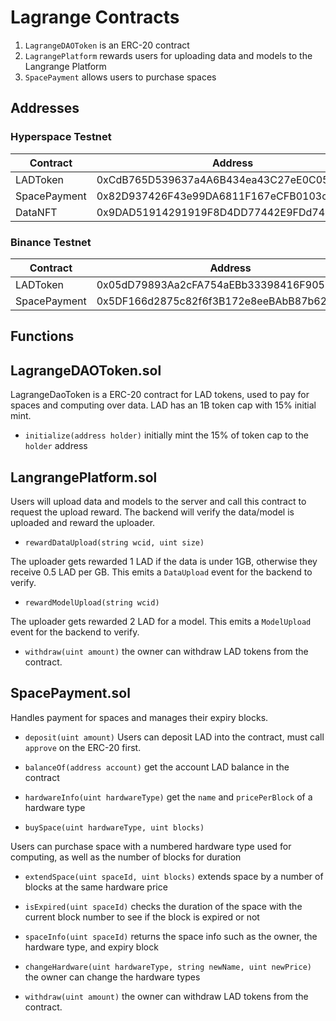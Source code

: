 # Lagrange Contracts

1. `LagrangeDAOToken` is an ERC-20 contract
2. `LagrangePlatform` rewards users for uploading data and models to the Langrange Platform
3. `SpacePayment` allows users to purchase spaces

## Addresses

### Hyperspace Testnet

| Contract     | Address                                    |
| ------------ | ------------------------------------------ |
| LADToken     | 0xCdB765D539637a4A6B434ea43C27eE0C05804B33 |
| SpacePayment | 0x82D937426F43e99DA6811F167eCFB0103cd07E6B |
| DataNFT      | 0x9DAD51914291919F8D4DD77442E9FDd742c22eA0 |

### Binance Testnet

| Contract     | Address                                    |
| ------------ | ------------------------------------------ |
| LADToken     | 0x05dD79893Aa2cFA754aEBb33398416F90590D5B1 |
| SpacePayment | 0x5DF166d2875c82f6f3B172e8eeBAbB87b627014c |

## Functions

## LagrangeDAOToken.sol

LagrangeDaoToken is a ERC-20 contract for LAD tokens, used to pay for spaces and computing over data. LAD has an 1B token cap with 15% initial mint.

- `initialize(address holder)` initially mint the 15% of token cap to the `holder` address

## LangrangePlatform.sol

Users will upload data and models to the server and call this contract to request the upload reward. The backend will verify the data/model is uploaded and reward the uploader.

- `rewardDataUpload(string wcid, uint size)`

The uploader gets rewarded 1 LAD if the data is under 1GB, otherwise they receive 0.5 LAD per GB. This emits a `DataUpload` event for the backend to verify.

- `rewardModelUpload(string wcid)`

The uploader gets rewarded 2 LAD for a model. This emits a `ModelUpload` event for the backend to verify.

- `withdraw(uint amount)` the owner can withdraw LAD tokens from the contract.

## SpacePayment.sol

Handles payment for spaces and manages their expiry blocks.

- `deposit(uint amount)` Users can deposit LAD into the contract, must call `approve` on the ERC-20 first.

- `balanceOf(address account)` get the account LAD balance in the contract

- `hardwareInfo(uint hardwareType)` get the `name` and `pricePerBlock` of a hardware type

- `buySpace(uint hardwareType, uint blocks)`

Users can purchase space with a numbered hardware type used for computing, as well as the number of blocks for duration

- `extendSpace(uint spaceId, uint blocks)` extends space by a number of blocks at the same hardware price

- `isExpired(uint spaceId)` checks the duration of the space with the current block number to see if the block is expired or not

- `spaceInfo(uint spaceId)` returns the space info such as the owner, the hardware type, and expiry block

- `changeHardware(uint hardwareType, string newName, uint newPrice)` the owner can change the hardware types

- `withdraw(uint amount)` the owner can withdraw LAD tokens from the contract.
